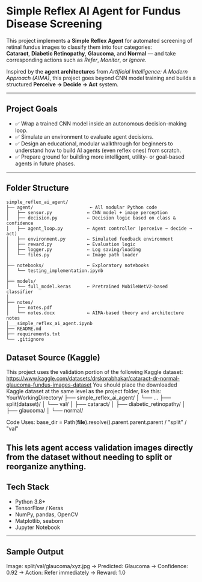# Simple Reflex AI Agent for Fundus Disease Screening

This project implements a **Simple Reflex Agent** for automated screening of retinal fundus images to classify them into four categories:  
**Cataract**, **Diabetic Retinopathy**, **Glaucoma**, and **Normal** — and take corresponding actions such as _Refer_, _Monitor_, or _Ignore_.

Inspired by the **agent architectures** from _Artificial Intelligence: A Modern Approach (AIMA)_, this project goes beyond CNN model training and builds a structured **Perceive → Decide → Act** system.

---

## Project Goals

- ✅ Wrap a trained CNN model inside an autonomous decision-making loop.
- ✅ Simulate an environment to evaluate agent decisions.
- ✅ Design an educational, modular walkthrough for beginners to understand how to build AI agents (even reflex ones) from scratch.
- ✅ Prepare ground for building more intelligent, utility- or goal-based agents in future phases.

---

## Folder Structure

```
simple_reflex_ai_agent/
├── agent/                     ← All modular Python code
│   ├── sensor.py             ← CNN model + image perception
│   ├── decision.py           ← Decision logic based on class & confidence
│   ├── agent_loop.py         ← Agent controller (perceive → decide → act)
│   ├── environment.py        ← Simulated feedback environment
│   ├── reward.py             ← Evaluation logic
│   ├── logger.py             ← Log saving/loading
│   └── files.py              ← Image path loader
│
├── notebooks/                ← Exploratory notebooks
│   └── testing_implementation.ipynb
│
├── models/
│   └── full_model.keras      ← Pretrained MobileNetV2-based classifier
│
├── notes/
│   ├── notes.pdf
│   └── notes.docx            ← AIMA-based theory and architecture notes
│___simple_reflex_ai_agent.ipynb
├── README.md
├── requirements.txt
└── .gitignore
```
##  Dataset Source (Kaggle)
This project uses the validation portion of the following Kaggle dataset:
https://www.kaggle.com/datasets/drskprabhakar/cataract-dr-normal-glaucoma-fundus-images-dataset
You should place the downloaded Kaggle dataset at the same level as the project folder, like this:
YourWorkingDirectory/
├── simple_reflex_ai_agent/
│   └── ...
├── split(dataset)/
│   └── val/
│       ├── cataract/
│       ├── diabetic_retinopathy/
│       ├── glaucoma/
│       └── normal/

Code Uses:
base_dir = Path(__file__).resolve().parent.parent.parent / "split" / "val"

This lets agent access validation images directly from the dataset without needing to split or reorganize anything.
---

## Tech Stack

- Python 3.8+
- TensorFlow / Keras
- NumPy, pandas, OpenCV
- Matplotlib, seaborn
- Jupyter Notebook

---

## Sample Output

Image: split/val/glaucoma/xyz.jpg
→ Predicted: Glaucoma
→ Confidence: 0.92
→ Action: Refer immediately
→ Reward: 1.0

